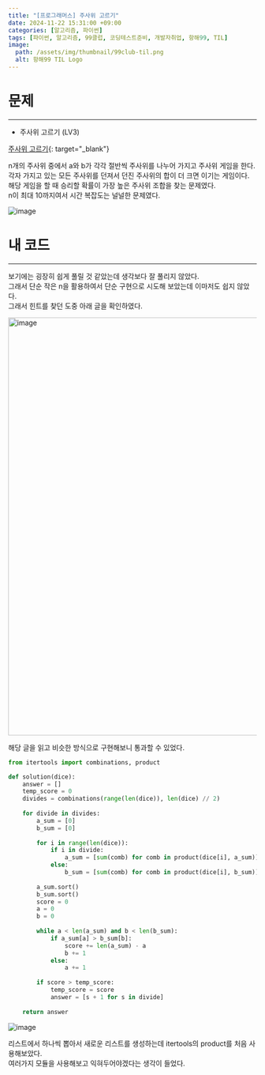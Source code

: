 ```yaml
---
title: "[프로그래머스] 주사위 고르기"
date: 2024-11-22 15:31:00 +09:00
categories: [알고리즘, 파이썬]
tags: [파이썬, 알고리즘, 99클럽, 코딩테스트준비, 개발자취업, 항해99, TIL]
image:
  path: /assets/img/thumbnail/99club-til.png
  alt: 항해99 TIL Logo
---
```

# 문제
---
- 주사위 고르기 (LV3)

[주사위 고르기](https://school.programmers.co.kr/learn/courses/30/lessons/258709){: target="_blank"}

n개의 주사위 중에서 a와 b가 각각 절반씩 주사위를 나누어 가지고 주사위 게임을 한다.   
각자 가지고 있는 모든 주사위를 던져서 던진 주사위의 합이 더 크면 이기는 게임이다.   
해당 게임을 할 때 승리할 확률이 가장 높은 주사위 조합을 찾는 문제였다.   
n이 최대 10까지여서 시간 복잡도는 널널한 문제였다.   

![image](https://github.com/user-attachments/assets/fd6acfbd-8709-4eb2-9f79-4e57163668a6)

# 내 코드
---
보기에는 굉장히 쉽게 풀릴 것 같았는데 생각보다 잘 풀리지 않았다.   
그래서 단순 작은 n을 활용하여서 단순 구현으로 시도해 보았는데 이마저도 쉽지 않았다.   
그래서 힌트를 찾던 도중 아래 글을 확인하였다.   

<img width="846" alt="image" src="https://github.com/user-attachments/assets/90713175-5d3e-44c1-87d7-aaed2541083c">

해당 글을 읽고 비슷한 방식으로 구현해보니 통과할 수 있었다.   

```python
from itertools import combinations, product

def solution(dice):
    answer = []
    temp_score = 0
    divides = combinations(range(len(dice)), len(dice) // 2)
    
    for divide in divides:
        a_sum = [0]
        b_sum = [0] 
        
        for i in range(len(dice)):
            if i in divide:
                a_sum = [sum(comb) for comb in product(dice[i], a_sum)]
            else:
                b_sum = [sum(comb) for comb in product(dice[i], b_sum)]
        
        a_sum.sort()
        b_sum.sort()
        score = 0
        a = 0
        b = 0
        
        while a < len(a_sum) and b < len(b_sum):
            if a_sum[a] > b_sum[b]:
                score += len(a_sum) - a
                b += 1
            else:
                a += 1
        
        if score > temp_score:
            temp_score = score
            answer = [s + 1 for s in divide]
    
    return answer
```

![image](https://github.com/user-attachments/assets/a6870006-11c4-4249-b225-f0c482e4384e)

리스트에서 하나씩 뽑아서 새로운 리스트를 생성하는데 itertools의 product를 처음 사용해보았다.   
여러가지 모듈을 사용해보고 익혀두어야겠다는 생각이 들었다.   
